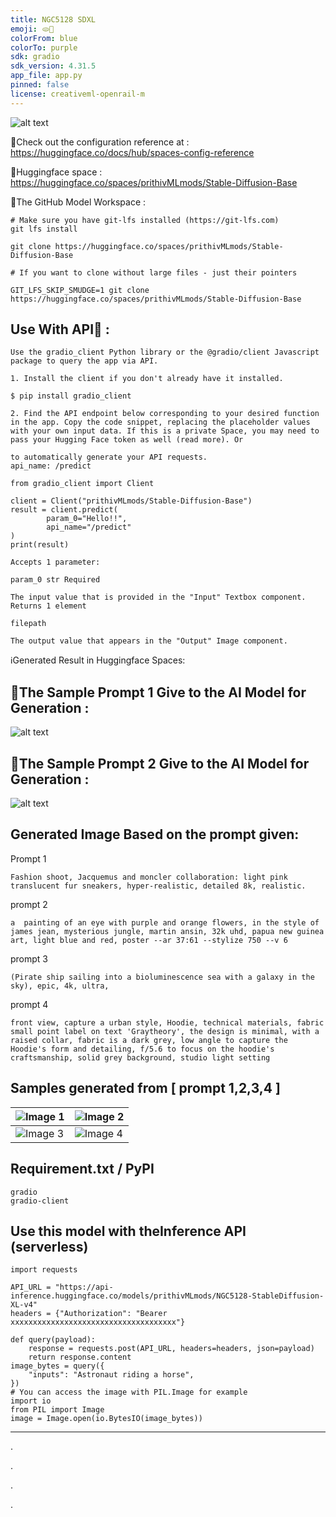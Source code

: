 ```yaml
---
title: NGC5128 SDXL
emoji: 🫓🥽
colorFrom: blue
colorTo: purple
sdk: gradio
sdk_version: 4.31.5
app_file: app.py
pinned: false
license: creativeml-openrail-m
---
```


![alt text](assets/SD.png)

🚀Check out the configuration reference at : https://huggingface.co/docs/hub/spaces-config-reference

🚀Huggingface space :  https://huggingface.co/spaces/prithivMLmods/Stable-Diffusion-Base

🚀The GitHub Model Workspace : 
    
    # Make sure you have git-lfs installed (https://git-lfs.com)
    git lfs install
    
    git clone https://huggingface.co/spaces/prithivMLmods/Stable-Diffusion-Base
    
    # If you want to clone without large files - just their pointers
    
    GIT_LFS_SKIP_SMUDGE=1 git clone https://huggingface.co/spaces/prithivMLmods/Stable-Diffusion-Base

## Use With API🚀 : 

    Use the gradio_client Python library or the @gradio/client Javascript package to query the app via API.
    
    1. Install the client if you don't already have it installed.
    
    $ pip install gradio_client
    
    2. Find the API endpoint below corresponding to your desired function in the app. Copy the code snippet, replacing the placeholder values with your own input data. If this is a private Space, you may need to pass your Hugging Face token as well (read more). Or
    
    to automatically generate your API requests.
    api_name: /predict
    
    from gradio_client import Client
    
    client = Client("prithivMLmods/Stable-Diffusion-Base")
    result = client.predict(
    		param_0="Hello!!",
    		api_name="/predict"
    )
    print(result)
    
    Accepts 1 parameter:
    
    param_0 str Required
    
    The input value that is provided in the "Input" Textbox component.
    Returns 1 element
    
    filepath
    
    The output value that appears in the "Output" Image component.

ℹ️Generated Result in Huggingface Spaces:

## 🔮The Sample Prompt 1 Give to the AI Model for Generation :

![alt text](assets/sdxl.png)

## 🔮The Sample Prompt 2 Give to the AI Model for Generation :

![alt text](assets/sdxl2.png)

## Generated Image Based on the prompt given:
Prompt 1

    Fashion shoot, Jacquemus and moncler collaboration: light pink translucent fur sneakers, hyper-realistic, detailed 8k, realistic.

prompt 2


    a  painting of an eye with purple and orange flowers, in the style of james jean, mysterious jungle, martin ansin, 32k uhd, papua new guinea art, light blue and red, poster --ar 37:61 --stylize 750 --v 6

prompt 3


    (Pirate ship sailing into a bioluminescence sea with a galaxy in the sky), epic, 4k, ultra,


prompt 4


    front view, capture a urban style, Hoodie, technical materials, fabric small point label on text 'Graytheory', the design is minimal, with a raised collar, fabric is a dark grey, low angle to capture the Hoodie's form and detailing, f/5.6 to focus on the hoodie's craftsmanship, solid grey background, studio light setting

## Samples generated from [ prompt 1,2,3,4 ]

| ![Image 1](assets/11.webp) | ![Image 2](assets/12.webp) |
|----------------------------|----------------------------|
| ![Image 3](assets/13.webp) | ![Image 4](assets/14.webp) |



## Requirement.txt / PyPI 

    gradio
    gradio-client

## Use this model with theInference API (serverless)

    import requests
    
    API_URL = "https://api-inference.huggingface.co/models/prithivMLmods/NGC5128-StableDiffusion-XL-v4"
    headers = {"Authorization": "Bearer xxxxxxxxxxxxxxxxxxxxxxxxxxxxxxxxxxxxx"}
    
    def query(payload):
    	response = requests.post(API_URL, headers=headers, json=payload)
    	return response.content
    image_bytes = query({
    	"inputs": "Astronaut riding a horse",
    })
    # You can access the image with PIL.Image for example
    import io
    from PIL import Image
    image = Image.open(io.BytesIO(image_bytes))

---------------------------------------------------------------

.

.

.

.
